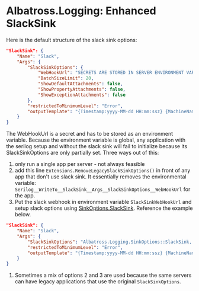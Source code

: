 # Albatross.Logging: Enhanced SlackSink

Here is the default structure of the slack sink options:
```json
"SlackSink": {
	"Name": "Slack",
	"Args": {
		"SlackSinkOptions": {
			"WebHookUrl": "SECRETS ARE STORED IN SERVER ENVIRONMENT VARIABLES",
			"BatchSizeLimit": 20,
			"ShowDefaultAttachments": false,
			"ShowPropertyAttachments": false,
			"ShowExceptionAttachments": false
		},
		"restrictedToMinimumLevel": "Error",
		"outputTemplate": "{Timestamp:yyyy-MM-dd HH:mm:ssz} {MachineName} {SourceContext} {ThreadId} [{Level:w3}] {Message:lj}"
	}
}
```
The WebHookUrl is a secret and has to be stored as an environment variable.  Because the environment variable is global, any application with the serilog setup and without the slack sink will fail to initialize because its SlackSinkOptions are only partially set.  Three ways out of this:
1. only run a single app per server - not always feasible
1. add this line `Extensions.RemoveLegacySlackSinkOptions()` in front of any app that don't use slack sink.  It essentially removes the environmental variable: `Serilog__WriteTo__SlackSink__Args__SlackSinkOptions__WebHookUrl` for the app.
1. Put the slack webhook in environment variable `SlackSinkWebHookUrl` and setup slack options using [SinkOptions.SlackSink](../Albatross.Logging/SinkOptions.cs).  Reference the example below.
```json
"SlackSink": {
	"Name": "Slack",
	"Args": {
		"SlackSinkOptions": "Albatross.Logging.SinkOptions::SlackSink, Albatross.Logging",
		"restrictedToMinimumLevel": "Error",
		"outputTemplate": "{Timestamp:yyyy-MM-dd HH:mm:ssz} {MachineName} {SourceContext} {ThreadId} [{Level:w3}] {Message:lj}{ErrorMessage}"
	}
}
```
1. Sometimes a mix of options 2 and 3 are used because the same servers can have legacy applications that use the original `SlackSinkOptions`.
